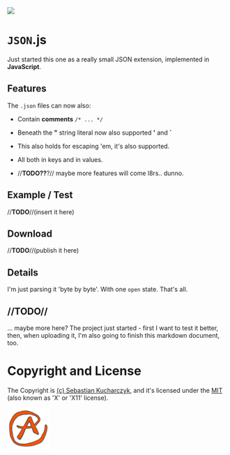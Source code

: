 <img src="https://kekse.biz/github.php?draw&override=github:json.js" />

# **`JSON`.js**
Just started this one as a really small JSON extension, implemented in **JavaScript**.

## Features
The `.json` files can now also:

* Contain **comments** `/* ... */`

* Beneath the **"** string literal now also supported **'** and **\`**
* This also holds for escaping 'em, it's also supported.
* All both in keys and in values.

* //**TODO??**?// maybe more features will come l8rs.. dunno.

## Example / Test
//**TODO**//(insert it here)

## Download
//**TODO**//(publish it here)

## Details
I'm just parsing it 'byte by byte'. With one `open` state. That's all.

## //**TODO**//
... maybe more here? The project just started - first I want to test it better,
then, when uploading it, I'm also going to finish this markdown document, too.

# Copyright and License
The Copyright is [(c) Sebastian Kucharczyk](./COPYRIGHT.txt),
and it's licensed under the [MIT](./LICENSE.txt) (also known as 'X' or 'X11' license).

![kekse.biz](favicon.png)

